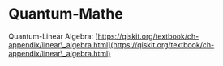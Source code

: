 # Quantum-Mathe

Quantum-Linear Algebra: [https://qiskit.org/textbook/ch-appendix/linear\_algebra.html](https://qiskit.org/textbook/ch-appendix/linear\_algebra.html)
